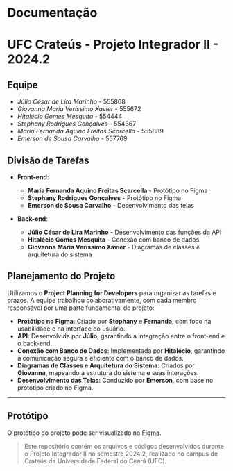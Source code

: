 # Documentação
# UFC Crateús - Projeto Integrador II - 2024.2

## Equipe
- *Júlio César de Lira Marinho* - 555868
- *Giovanna Maria Veríssimo Xavier* - 555672
- *Hitalécio Gomes Mesquita* - 554444
- *Stephany Rodrigues Gonçalves* - 554367
- *Maria Fernanda Aquino Freitas Scarcella* - 555889
- *Emerson de Sousa Carvalho* - 557769

## Divisão de Tarefas
- **Front-end**:
  - **Maria Fernanda Aquino Freitas Scarcella** - Protótipo no Figma
  - **Stephany Rodrigues Gonçalves** - Protótipo no Figma
  - **Emerson de Sousa Carvalho** - Desenvolvimento das telas

- **Back-end**:
  - **Júlio César de Lira Marinho** - Desenvolvimento das funções da API
  - **Hitalécio Gomes Mesquita** - Conexão com banco de dados
  - **Giovanna Maria Veríssimo Xavier** - Diagramas de classes e arquitetura do sistema

## Planejamento do Projeto
Utilizamos o **Project Planning for Developers** para organizar as tarefas e prazos. A equipe trabalhou colaborativamente, com cada membro responsável por uma parte fundamental do projeto:

- **Protótipo no Figma**: Criado por **Stephany** e **Fernanda**, com foco na usabilidade e na interface do usuário.
- **API**: Desenvolvida por **Júlio**, garantindo a integração entre o front-end e o back-end.
- **Conexão com Banco de Dados**: Implementada por **Hitalécio**, garantindo a comunicação segura e eficiente com o banco de dados.
- **Diagramas de Classes e Arquitetura do Sistema**: Criados por **Giovanna**, mapeando a estrutura do sistema e suas interações.
- **Desenvolvimento das Telas**: Conduzido por **Emerson**, com base no protótipo criado no Figma.

---

## Protótipo
O protótipo do projeto pode ser visualizado no [Figma](https://www.figma.com/proto/OEv5PEpItRPfZNoni8WMSZ/PI-II?page-id=0%3A1&node-id=3-7&node-type=frame&viewport=-5905%2C52%2C0.28&t=1J67sYExfjoJDPDK-1&scaling=scale-down&content-scaling=fixed&starting-point-node-id=3%3A7).


> Este repositório contém os arquivos e códigos desenvolvidos durante o Projeto Integrador II no semestre 2024.2, realizado no campus de Crateús da Universidade Federal do Ceará (UFC).

